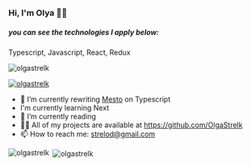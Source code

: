 ### Hi, I'm Olya 👋🕍   
##### you can see the technologies I apply below: 

Typescript, Javascript, React, Redux

<p align="left"> <img src="https://komarev.com/ghpvc/?username=olgastrelk&label=Profile%20views&color=0e75b6&style=flat" alt="olgastrelk" /> </p>

<p align="left"> <a href="https://github.com/ryo-ma/github-profile-trophy"><img src="https://github-profile-trophy.vercel.app/?username=olgastrelk" alt="olgastrelk" /></a> </p>

- 🔭 I’m currently rewriting [Mesto](https://github.com/OlgaStrelk/mesto-react) on Typescript
- I'm currently learning Next
- 🌱 I’m currently reading 
- 👨‍💻 All of my projects are available at https://github.com/OlgaStrelk
- 📫 How to reach me: strelod@gmail.com

<p><img align="left" src="https://github-readme-stats.vercel.app/api/top-langs?username=olgastrelk&show_icons=true&locale=en&layout=compact" alt="olgastrelk" /></p>

<p>&nbsp;<img align="center" src="https://github-readme-stats.vercel.app/api?username=olgastrelk&show_icons=true&locale=en" alt="olgastrelk" /></p>

 
